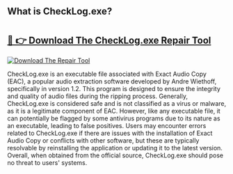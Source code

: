 ## What is CheckLog.exe? 

# <h2><a href="https://exedetect.com/download.php?CheckLog.exe">🔗 👉 Download The CheckLog.exe Repair Tool</a></h2>

[![Download The Repair Tool](https://exedetect.com/download-button.jpg)](https://exedetect.com/download.php?CheckLog.exe)

CheckLog.exe is an executable file associated with Exact Audio Copy (EAC), a popular audio extraction software developed by Andre Wiethoff, specifically in version 1.2. This program is designed to ensure the integrity and quality of audio files during the ripping process. Generally, CheckLog.exe is considered safe and is not classified as a virus or malware, as it is a legitimate component of EAC. However, like any executable file, it can potentially be flagged by some antivirus programs due to its nature as an executable, leading to false positives. Users may encounter errors related to CheckLog.exe if there are issues with the installation of Exact Audio Copy or conflicts with other software, but these are typically resolvable by reinstalling the application or updating it to the latest version. Overall, when obtained from the official source, CheckLog.exe should pose no threat to users' systems.